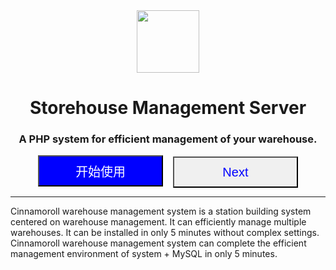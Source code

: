 <center><img src="https://s1.ax1x.com/2022/05/17/O4wwRK.jpg" width="100" height="100"></center>

<center><h1>Storehouse Management Server</h1></center>

<center><h3>A PHP system for efficient management of your warehouse.</h3></center>

<center>
  <a href="/zh-cn/"><button style="width:200px;height:50px;background-color:blue;color:white;font-size:20px;">开始使用</button></a>
  &nbsp;&nbsp;
  <a href="/en-us/"><button style="width:200px;height:50px;background-color:#F0F0F0;color:blue;font-size:20px;">Next</button></a>
</center>
<hr>
Cinnamoroll warehouse management system is a station building system centered on warehouse management. It can efficiently manage multiple warehouses. It can be installed in only 5 minutes without complex settings. Cinnamoroll warehouse management system can complete the efficient management environment of system + MySQL in only 5 minutes.
